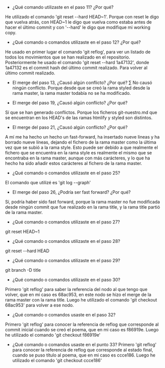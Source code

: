 - ¿Qué comando utilizaste en el paso 11? ¿Por qué?

He utilizado el comando 'git reset --hard HEAD~1'. Porque con reset le digo que vuelva atrás, con HEAD~1 le digo que vuelva como estaba antes de hacer el último commit y con '--hard' le digo que modifique mi working copy.

- ¿Qué comando o comandos utilizaste en el paso 12? ¿Por qué?

He usado en primer lugar el comando 'git reflog', para ver un listado de todos los movimientos que se han realizado en el repositorio.
Posteriormente he usado el comando 'git reset --hard 1a47132', donde 1a47132 es el commit hash del último commit realizado. Para volver al último commit realizado.

- El merge del paso 13, ¿Causó algún conflicto? ¿Por qué?
∑
No causó ningún conflicto. Porque desde que se creó la rama styled desde la rama master, la rama master todabía no se ha modificado.

- El merge del paso 19, ¿Causó algún conflicto? ¿Por qué? 

Sí que se han generado conflictos. Porque los ficheros git-nuestro.md que se encuentran en los HEAD's de las ramas htmlify y styled son distintos.

- El merge del paso 21, ¿Causó algún conflicto? ¿Por qué? 

A mí me ha hecho un hecho un fast-forward, ha insertado nueve lineas y ha borrado nueve líneas, dejando el fichero de la rama master como la última vez que se subió a la rama style. Esto puede ser debido a que realmente el fichero que se encuentra en la rama style es realmente el mismo que se encontraba en la rama master, aunque con más carácteres, y lo que ha hecho ha sido añadir estos carácteres al fichero de la rama master.

- ¿Qué comando o comandos utilizaste en el paso 25?

El comando que utilizé es 'git log --graph'

- El merge del paso 26, ¿Podría ser fast forward? ¿Por qué? 

Sí, podría haber sido fast forward, porque la rama master no fue modificada desde ningún commit que fue realizado en la rama title, y la rama title partió de la rama master.

- ¿Qué comando o comandos utilizaste en el paso 27?

git reset HEAD~1

- ¿Qué comando o comandos utilizaste en el paso 28? 

git reset --hard HEAD

- ¿Qué comando o comandos utilizaste en el paso 29? 

git branch -D title

- ¿Qué comando o comandos utilizaste en el paso 30? 

Primero 'git reflog' para saber la referencia del nodo al que tengo que volver, que en mi caso es 68ac953, en este nodo se hizo el merge de la rama master con la rama title.
Luego he utilizado el comando 'git checkout 68ac953' para volver a ese nodo. 

- ¿Qué comando o comandos usaste en el paso 32?

Primero 'git reflog' para conocer la referencia de reflog que corresponde al commit inicial cuando se creó el poema, que en mi caso es f86919e.
Luego he utilizado el comando 'git checkout f86919e'

- ¿Qué comando o comandos usaste en el punto 33?
 Primero 'git reflog' para conocer la referencia de reflog que corresponde al estado final, cuando se puso título al poema, que en mi caso es ccce186.
Luego he utilizado el comando 'git checkout ccce186'

